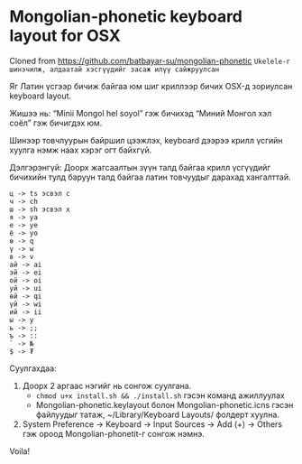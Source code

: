 Mongolian-phonetic keyboard layout for OSX
==========================================

Cloned from https://github.com/batbayar-su/mongolian-phonetic
`Ukelele-г шинэчилж, алдаатай хэсгүүдийг засаж илүү сайжруулсан`

Яг Латин үсгээр бичиж байгаа юм шиг криллээр бичих OSX-д зориулсан
keyboard layout.

Жишээ нь:
“Minii Mongol hel soyol”
гэж бичихэд
“Миний Монгол хэл соёл”
гэж бичигдэх юм.

Шинээр товчлуурын байршил цээжлэх, keyboard дээрээ крилл үсгийн хуулга нэмж наах хэрэг огт байхгүй.

Дэлгэрэнгүй:
Доорх жагсаалтын зүүн талд байгаа крилл үсгүүдийг бичихийн тулд баруун
талд байгаа латин товчуудыг дарахад хангалттай.

```
ц -> ts эсвэл c
ч -> ch
ш -> sh эсвэл x
я -> ya
е -> ye
ё -> yo
ө -> q
ү -> w
в -> v
ай -> ai
эй -> ei
ой -> oi
уй -> ui
өй -> qi
үй -> wi
ий -> ii
ы -> y
ь -> ;;
ъ -> ::
` -> №
$ -> ₮
```

Суулгахдаа:

1. Доорх 2 аргаас нэгийг нь сонгож суулгана.
    - `chmod u+x install.sh && ./install.sh` гэсэн команд ажиллуулах
    - Mongolian-phonetic.keylayout болон Mongolian-phonetic.icns гэсэн файлуудыг татаж, ~/Library/Keyboard Layouts/ фолдерт хуулна.
2. System Preference -> Keyboard -> Input Sources -> Add (+) -> Others гэж ороод Mongolian-phonetit-г сонгож нэмнэ.

Voila!
